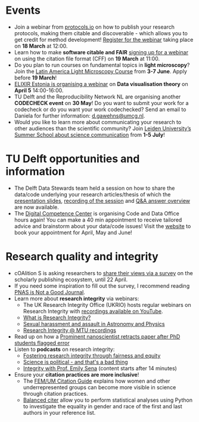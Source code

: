 # Events

* Join a webinar from [protocols.io](https://www.protocols.io/) on how to publish your research protocols, making them citable and discoverable - which allows you to get credit for method development! [Register for the webinar](https://www.protocols.io/webinars/getting-credit8) taking place on **18 March** at 12:00.
* Learn how to make **software citable and FAIR** [signing up for a webinar](https://docs.google.com/forms/d/e/1FAIpQLSejkAFCkQTH6yUIs0wue4w1lNj1WQmbIPol-BjwXaqg22DLDw/viewform) on using the citation file format (CFF) on **19 March** at 11:00. 
* Do you plan to run courses on fundamental topics in **light microscopy**? Join the [Latin America Light Microscopy Course](https://labi.lat/es/2024/02/27/latin-america-light-microscopy-course/) from **3-7 June**.
Apply before **19 March**!
* [ELIXIR Estonia is organising a webinar](https://elixir.ut.ee/news/2024/02/07/Data_visualisation_theory/) on **Data visualisation theory** on **April 5** 14:00-16:00.
* TU Delft and the Reproducibility Network NL are organising another **CODECHECK event** on **30 May**!
Do you want to submit your work for a codecheck or do you want your work codechecked?
Send an email to Daniela for further information: d.gawehns@umcg.nl.
* Would you like to learn more about communicating your research to other audiences than the scientific community?
Join [Leiden University’s Summer School about science communication]( https://www.universiteitleiden.nl/wiskunde-en-natuurwetenschappen/scs/education/summer-school-science-communication) from **1-5 July**!

# TU Delft opportunities and information
* The Delft Data Stewards team held a session on how to share the data/code underlying your research articles/thesis of which the [presentation slides](https://doi.org/10.5281/zenodo.10649047), [recording of the session](https://tud365-my.sharepoint.com/personal/larmstrong_tudelft_nl/_layouts/15/stream.aspx?id=%2Fpersonal%2Flarmstrong%5Ftudelft%5Fnl%2FDocuments%2FOpnamen%2FOnline%20info%20session%20on%20publishing%20requirements%20for%20data%20and%20code%2D20240212%5F143041%2DMeeting%20Recording%2Emp4&nav=eyJyZWZlcnJhbEluZm8iOnsicmVmZXJyYWxBcHAiOiJTdHJlYW1XZWJBcHAiLCJyZWZlcnJhbFZpZXciOiJTaGFyZURpYWxvZy1MaW5rIiwicmVmZXJyYWxBcHBQbGF0Zm9ybSI6IldlYiIsInJlZmVycmFsTW9kZSI6InZpZXcifX0&ga=1&referrer=StreamWebApp%2EWeb&referrerScenario=AddressBarCopied%2Eview) and [Q&A answer overview](https://tud365.sharepoint.com/:w:/s/TUDDataStewards-Trainingmaterials/ESkJXAjJNvBOqPUx_eCRQAwBd0czu7Op2KNWwP_S4y8mHg?e=SdcoxL&CID=F89B7022-B22D-4EFB-A6CC-14116282785F) are now available.
* The [Digital Competence Center](https://www.tudelft.nl/en/library/library-for-researchers/library-for-researchers/setting-up-research/dcc) is organising Code and Data Office hours again!
You can make a 40 min appointment to receive tailored advice and brainstorm about your data/code issues! 
Visit the [website]( https://www.tudelft.nl/en/library/library-for-researchers/library-for-researchers/setting-up-research/dcc/open-office-hours) to book your appointment for April, May and June!

# Research quality and integrity
* cOAlition S is asking researchers to [share their views via a survey](https://leidenuniv.eu.qualtrics.com/jfe/form/SV_aWCbcGAHzkVPygS) on the scholarly publishing ecosystem, until 22 April.
* If you need some inspiration to fill out the survey, I recommend reading [PNAS is Not a Good Journal]( https://getsyeducated.substack.com/p/pnas-is-not-a-good-journal).
* Learn more about **research integrity** via webinars: 
    *	The UK Research Integrity Office (UKRIO) hosts regular webinars on Research Integrity with [recordings available on YouTube](https://www.youtube.com/@UKResearchIntegrityOffice/videos).
    *	[What is Research Integrity?](https://vimeo.com/557331797)
    *	[Sexual harassment and assault in Astronomy and Physics](https://www.youtube.com/watch?v=8DNRBa39Iig)
    *	[Research Integrity @ MTU recordings](https://sword.cit.ie/rimtu/2022/)
* Read up on how a [Prominent nanoscientist retracts paper after PhD students flagged error](https://retractionwatch.com/2023/05/09/prominent-nanoscientist-has-paper-retracted-after-phd-students-flagged-error/)
* Listen to **podcasts** on research integrity:
    * [Fostering research integrity through fairness and equity]( https://open.spotify.com/episode/0hqdk00inPAo9yF0UrTLsH?si=4af4bdf188d84556)
    *	[Science is political - and that's a bad thing](https://www.sciencefictions.org/p/science-is-political-audio#details)
    *	[Integrity with Prof. Emily Sena](https://open.spotify.com/episode/38ZAv08GRcgNrhDzjOq3tt?si=1f53aeaac1454e31) (content starts after 14 minutes)
*	Ensure your **citation practices are more inclusive**! 
    *	The [FEM/UM Citation Guide](https://library.maastrichtuniversity.nl/news/fem-um-citation-guide-overcoming-bias-in-citation-practice) explains how women and other underrepresented groups can become more visible in science through citation practices. 
    *	[Balanced citer](https://github.com/mb3152/balanced_citer) allow you to perform statistical analyses using Python to investigate the equality in gender and race of the first and last authors in your reference list. 

